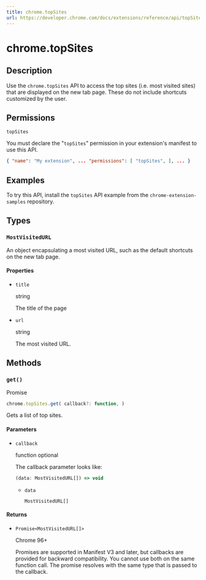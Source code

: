 ```yaml
---
title: chrome.topSites
url: https://developer.chrome.com/docs/extensions/reference/api/topSites
---
```


# chrome.topSites

## Description

Use the `chrome.topSites` API to access the top sites (i.e. most visited sites) that are displayed on the new tab page. These do not include shortcuts customized by the user.

## Permissions

`topSites`

You must declare the "`topSites`" permission in your extension's manifest to use this API.

```json
{ "name": "My extension", ... "permissions": [ "topSites", ], ... }
```

## Examples

To try this API, install the `topSites` API example from the `chrome-extension-samples` repository.

## Types

### `MostVisitedURL`

An object encapsulating a most visited URL, such as the default shortcuts on the new tab page.

#### Properties

* `title`

  string

  The title of the page
* `url`

  string

  The most visited URL.

## Methods

### `get()`

Promise

```js
chrome.topSites.get( callback?: function, )
```

Gets a list of top sites.

#### Parameters

* `callback`

  function optional

  The callback parameter looks like:

  ```js
  (data: MostVisitedURL[]) => void
  ```

  + `data`

    `MostVisitedURL[]`

#### Returns

* `Promise<MostVisitedURL[]>`

  Chrome 96+

  Promises are supported in Manifest V3 and later, but callbacks are provided for backward compatibility. You cannot use both on the same function call. The promise resolves with the same type that is passed to the callback. 